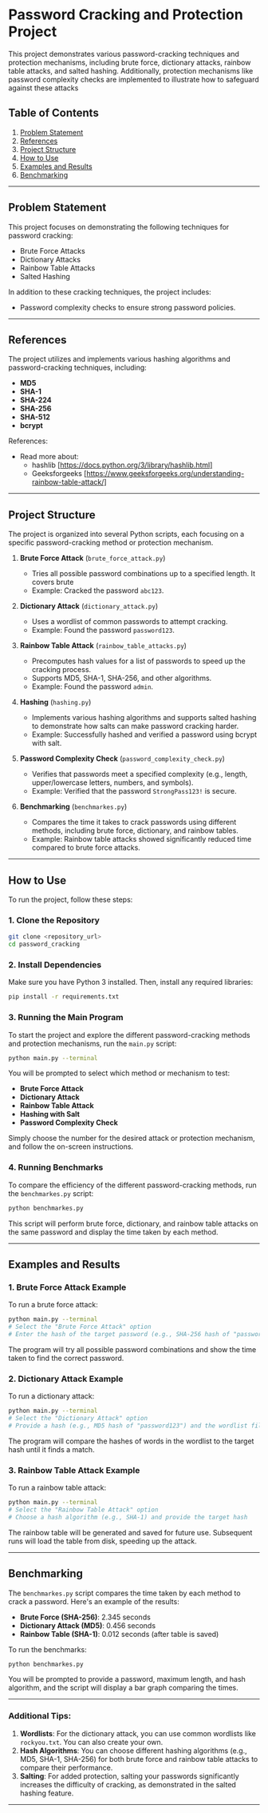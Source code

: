 # Password Cracking and Protection Project

This project demonstrates various password-cracking techniques and protection mechanisms, including brute force, dictionary attacks, rainbow table attacks, and salted hashing. Additionally, protection mechanisms like password complexity checks are implemented to illustrate how to safeguard against these attacks

## Table of Contents
1. [Problem Statement](#problem-statement)
2. [References](#references)
3. [Project Structure](#project-structure)
4. [How to Use](#how-to-use)
5. [Examples and Results](#examples-and-results)
6. [Benchmarking](#benchmarking)

---

## Problem Statement

This project focuses on demonstrating the following techniques for password cracking:
- Brute Force Attacks
- Dictionary Attacks
- Rainbow Table Attacks
- Salted Hashing

In addition to these cracking techniques, the project includes:
- Password complexity checks to ensure strong password policies.

---

## References

The project utilizes and implements various hashing algorithms and password-cracking techniques, including:
- **MD5**
- **SHA-1**
- **SHA-224**
- **SHA-256**
- **SHA-512**
- **bcrypt**

References: 
- Read more about: 
    - hashlib [https://docs.python.org/3/library/hashlib.html] 
    - Geeksforgeeks [https://www.geeksforgeeks.org/understanding-rainbow-table-attack/]

---

## Project Structure

The project is organized into several Python scripts, each focusing on a specific password-cracking method or protection mechanism.

1. **Brute Force Attack** (`brute_force_attack.py`)
    - Tries all possible password combinations up to a specified length. It covers brute
    - Example: Cracked the password `abc123`.

2. **Dictionary Attack** (`dictionary_attack.py`)
    - Uses a wordlist of common passwords to attempt cracking.
    - Example: Found the password `password123`.

3. **Rainbow Table Attack** (`rainbow_table_attacks.py`)
    - Precomputes hash values for a list of passwords to speed up the cracking process.
    - Supports MD5, SHA-1, SHA-256, and other algorithms.
    - Example: Found the password `admin`.

4. **Hashing** (`hashing.py`)
    - Implements various hashing algorithms and supports salted hashing to demonstrate how salts can make password cracking harder.
    - Example: Successfully hashed and verified a password using bcrypt with salt.

5. **Password Complexity Check** (`password_complexity_check.py`)
    - Verifies that passwords meet a specified complexity (e.g., length, upper/lowercase letters, numbers, and symbols).
    - Example: Verified that the password `StrongPass123!` is secure.

6. **Benchmarking** (`benchmarkes.py`)
    - Compares the time it takes to crack passwords using different methods, including brute force, dictionary, and rainbow tables.
    - Example: Rainbow table attacks showed significantly reduced time compared to brute force attacks.

---

## How to Use

To run the project, follow these steps:

### 1. Clone the Repository

```bash
git clone <repository_url>
cd password_cracking
```

### 2. Install Dependencies
Make sure you have Python 3 installed. Then, install any required libraries:

```bash
pip install -r requirements.txt
```

### 3. Running the Main Program

To start the project and explore the different password-cracking methods and protection mechanisms, run the `main.py` script:

```bash
python main.py --terminal
```

You will be prompted to select which method or mechanism to test:

- **Brute Force Attack**
- **Dictionary Attack**
- **Rainbow Table Attack**
- **Hashing with Salt**
- **Password Complexity Check**

Simply choose the number for the desired attack or protection mechanism, and follow the on-screen instructions.

### 4. Running Benchmarks

To compare the efficiency of the different password-cracking methods, run the `benchmarkes.py` script:

```bash
python benchmarkes.py
```

This script will perform brute force, dictionary, and rainbow table attacks on the same password and display the time taken by each method.

---

## Examples and Results

### 1. Brute Force Attack Example

To run a brute force attack:

```bash
python main.py --terminal
# Select the "Brute Force Attack" option
# Enter the hash of the target password (e.g., SHA-256 hash of "password123")
```

The program will try all possible password combinations and show the time taken to find the correct password.

### 2. Dictionary Attack Example

To run a dictionary attack:

```bash
python main.py --terminal
# Select the "Dictionary Attack" option
# Provide a hash (e.g., MD5 hash of "password123") and the wordlist file
```

The program will compare the hashes of words in the wordlist to the target hash until it finds a match.

### 3. Rainbow Table Attack Example

To run a rainbow table attack:

```bash
python main.py --terminal
# Select the "Rainbow Table Attack" option
# Choose a hash algorithm (e.g., SHA-1) and provide the target hash
```

The rainbow table will be generated and saved for future use. Subsequent runs will load the table from disk, speeding up the attack.

---

## Benchmarking

The `benchmarkes.py` script compares the time taken by each method to crack a password. Here's an example of the results:

- **Brute Force (SHA-256)**: 2.345 seconds
- **Dictionary Attack (MD5)**: 0.456 seconds
- **Rainbow Table (SHA-1)**: 0.012 seconds (after table is saved)

To run the benchmarks:

```bash
python benchmarkes.py
```

You will be prompted to provide a password, maximum length, and hash algorithm, and the script will display a bar graph comparing the times.

---

### Additional Tips:
1. **Wordlists**: For the dictionary attack, you can use common wordlists like `rockyou.txt`. You can also create your own.
2. **Hash Algorithms**: You can choose different hashing algorithms (e.g., MD5, SHA-1, SHA-256) for both brute force and rainbow table attacks to compare their performance.
3. **Salting**: For added protection, salting your passwords significantly increases the difficulty of cracking, as demonstrated in the salted hashing feature.

---
